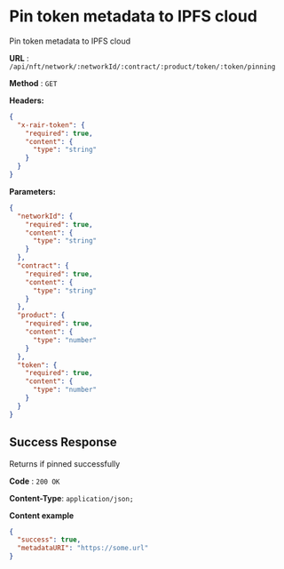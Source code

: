 # Pin token metadata to IPFS cloud

Pin token metadata to IPFS cloud

**URL** : `/api/nft/network/:networkId/:contract/:product/token/:token/pinning`

**Method** : `GET`

**Headers:**

```json
{
  "x-rair-token": {
    "required": true,
    "content": {
      "type": "string"
    }
  }
}
```

**Parameters:**

```json
{
  "networkId": {
    "required": true,
    "content": {
      "type": "string"
    }
  },
  "contract": {
    "required": true,
    "content": {
      "type": "string"
    }
  },
  "product": {
    "required": true,
    "content": {
      "type": "number"
    }
  },
  "token": {
    "required": true,
    "content": {
      "type": "number"
    }
  }
}
```

## Success Response

Returns if pinned successfully

**Code** : `200 OK`

**Content-Type**: `application/json;`

**Content example**

```json
{
  "success": true,
  "metadataURI": "https://some.url"
}
```
